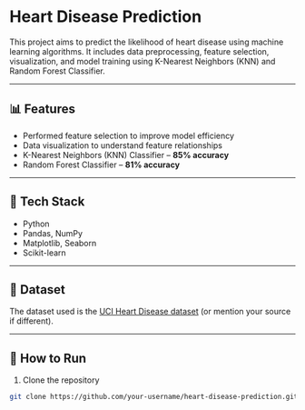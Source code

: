# Heart Disease Prediction

This project aims to predict the likelihood of heart disease using machine learning algorithms. It includes data preprocessing, feature selection, visualization, and model training using K-Nearest Neighbors (KNN) and Random Forest Classifier.

---

## 📊 Features

- Performed feature selection to improve model efficiency
- Data visualization to understand feature relationships
- K-Nearest Neighbors (KNN) Classifier – **85% accuracy**
- Random Forest Classifier – **81% accuracy**

---

## 🔧 Tech Stack

- Python
- Pandas, NumPy
- Matplotlib, Seaborn
- Scikit-learn

---

## 📁 Dataset

The dataset used is the [UCI Heart Disease dataset](https://archive.ics.uci.edu/ml/datasets/heart+Disease) (or mention your source if different).

---

## 🚀 How to Run

1. Clone the repository  
```bash
git clone https://github.com/your-username/heart-disease-prediction.git
